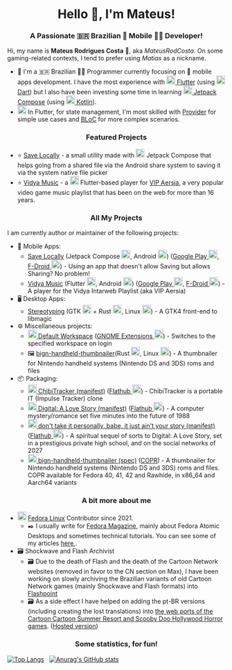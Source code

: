 <h1 align="center">Hello 👋, I'm Mateus!</h1>

<h3 align="center">A Passionate 🇧🇷 Brazilian 📱 Mobile 👨‍💻 Developer!</h3>

Hi, my name is **Mateus Rodrigues Costa** 🫡, aka _MateusRodCosta_. On some gaming-related contexts, I tend to prefer using _Matias_ as a nickname.

- 👤 I'm a 🇧🇷 Brazilian 👨‍💻 Programmer currently focusing on 📱 mobile apps development. I have the most experience with [<img src="https://cdn.jsdelivr.net/gh/devicons/devicon@latest/icons/flutter/flutter-original.svg" alt="flutter" width="20" height="20"/> Flutter](https://flutter.dev/) (using [<img src="https://cdn.jsdelivr.net/gh/devicons/devicon@latest/icons/dart/dart-original.svg" alt="dart" width="20" height="20"/> Dart](https://dart.dev/)) but I also have been investing some time in learning [<img src="https://cdn.jsdelivr.net/gh/devicons/devicon@latest/icons/jetpackcompose/jetpackcompose-original.svg" alt="jetpack-compose" width="20" height="20"/> Jetpack Compose](https://developer.android.com/jetpack/compose) (using [<img src="https://cdn.jsdelivr.net/gh/devicons/devicon@latest/icons/kotlin/kotlin-original.svg" alt="kotlin" width="20" height="20"/> Kotlin](https://kotlinlang.org/)).
- <img src="https://cdn.jsdelivr.net/gh/devicons/devicon@latest/icons/flutter/flutter-original.svg" alt="flutter" width="20" height="20"/> In Flutter, for state management, I'm most skilled with [Provider](https://pub.dev/packages/provider) for simple use cases and [BLoC](https://bloclibrary.dev/) for more complex scenarios.

<h3 align="center">Featured Projects</h3>

- ⭐ [Save Locally](https://github.com/MateusRodCosta/SaveLocally) - a small utility made with <img src="https://cdn.jsdelivr.net/gh/devicons/devicon@latest/icons/jetpackcompose/jetpackcompose-original.svg" alt="jetpack-compose" width="20" height="20"/> Jetpack Compose that helps going from a shared file via the Android share system to saving it via the system native file picker
- ⭐ [Vidya Music](https://github.com/MateusRodCosta/vidya_music) - a <img src="https://cdn.jsdelivr.net/gh/devicons/devicon@latest/icons/flutter/flutter-original.svg" alt="flutter" width="20" height="20"/> Flutter-based player for [VIP Aersia](https://www.vipvgm.net/), a very popular video game music playlist that has been on the web for more than 16 years.

<h3 align="center">All My Projects</h3>

I am currently author or maintainer of the following projects:

- 📱 Mobile Apps:
  - [Save Locally](https://github.com/MateusRodCosta/SaveLocally) (Jetpack Compose <img src="https://cdn.jsdelivr.net/gh/devicons/devicon@latest/icons/jetpackcompose/jetpackcompose-original.svg" alt="jetpack-compose" width="20" height="20"/>, Android <img src="https://cdn.jsdelivr.net/gh/devicons/devicon@latest/icons/android/android-plain.svg" alt="android" width="20" height="20"/>) ([Google Play <img src="https://www.vectorlogo.zone/logos/google_play/google_play-icon.svg" alt="google-play" width="20" height="20"/>](https://play.google.com/store/apps/details?id=com.mateusrodcosta.apps.share2storage), [F-Droid <img src="https://www.vectorlogo.zone/logos/f-droid/f-droid-icon.svg" alt="f-droid" width="20" height="20"/>](https://f-droid.org/packages/com.mateusrodcosta.apps.share2storage/)) - Using an app that doesn't allow Saving but allows Sharing? No problem!
  - [Vidya Music](https://github.com/MateusRodCosta/vidya_music) (Flutter <img src="https://cdn.jsdelivr.net/gh/devicons/devicon@latest/icons/flutter/flutter-original.svg" alt="flutter" width="20" height="20"/>, Android <img src="https://cdn.jsdelivr.net/gh/devicons/devicon@latest/icons/android/android-plain.svg" alt="android" width="20" height="20"/>) ([Google Play <img src="https://www.vectorlogo.zone/logos/google_play/google_play-icon.svg" alt="google-play" width="20" height="20"/>](https://play.google.com/store/apps/details?id=com.mateusrodcosta.apps.vidyamusic), [F-Droid <img src="https://www.vectorlogo.zone/logos/f-droid/f-droid-icon.svg" alt="f-droid" width="20" height="20"/>](https://f-droid.org/packages/com.mateusrodcosta.apps.vidyamusic/)) - A player for the Vidya Intarweb Playlist (aka VIP Aersia) 
- 🖥️ Desktop Apps:
  - [Stereotyping](https://github.com/MateusRodCosta/stereotyping) (GTK <img src="https://upload.wikimedia.org/wikipedia/commons/7/71/GTK_logo.svg" alt="gtk" width="20" height="20"/> + Rust <img src="https://cdn.jsdelivr.net/gh/devicons/devicon@latest/icons/rust/rust-original.svg" alt="rust" width="20" height="20"/>, Linux <img src="https://cdn.jsdelivr.net/gh/devicons/devicon@latest/icons/linux/linux-original.svg" alt="linux" width="20" height="20"/>) - A GTK4 front-end to libmagic
- ⚙️ Miscellaneous projects:
  - [<img src="https://www.vectorlogo.zone/logos/gnome/gnome-icon.svg" alt="gnome" width="20" height="20"/> Default Workspace](https://github.com/MateusRodCosta/gnome-shell-extension-default-workspace) ([GNOME Extensions <img src="https://www.vectorlogo.zone/logos/gnome/gnome-icon.svg" alt="gnome" width="20" height="20"/>](https://extensions.gnome.org/extension/4783/default-workspace/)) - Switches to the specified workspace on login
  - 🖼️ [bign-handheld-thumbnailer](https://github.com/MateusRodCosta/bign-handheld-thumbnailer)(Rust <img src="https://cdn.jsdelivr.net/gh/devicons/devicon@latest/icons/rust/rust-original.svg" alt="rust" width="20" height="20"/>, Linux <img src="https://cdn.jsdelivr.net/gh/devicons/devicon@latest/icons/linux/linux-original.svg" alt="linux" width="20" height="20"/>) - A thumbnailer for Nintendo handheld systems (Nintendo DS and 3DS) roms and files
- 📦 Packaging:
  - [<img src="https://raw.githubusercontent.com/simple-icons/simple-icons/master/icons/flatpak.svg" alt="flatpak" width="20" height="20"/> ChibiTracker (manifest)](https://github.com/flathub/com.github.reduz.ChibiTracker) ([Flathub <img src="https://raw.githubusercontent.com/simple-icons/simple-icons/develop/icons/flathub.svg" alt="flathub" width="20" height="20"/>](https://flathub.org/apps/details/com.github.reduz.ChibiTracker)) - ChibiTracker is a portable IT (Impulse Tracker) clone
  - [<img src="https://raw.githubusercontent.com/simple-icons/simple-icons/master/icons/flatpak.svg" alt="flatpak" width="20" height="20"/> Digital: A Love Story (manifest)](https://github.com/flathub/com.scoutshonour.Digital) ([Flathub <img src="https://raw.githubusercontent.com/simple-icons/simple-icons/develop/icons/flathub.svg" alt="flathub" width="20" height="20"/>](https://flathub.org/apps/com.scoutshonour.Digital)) - A computer mystery/romance set five minutes into the future of 1988
  - [<img src="https://raw.githubusercontent.com/simple-icons/simple-icons/master/icons/flatpak.svg" alt="flatpak" width="20" height="20"/> don't take it personally, babe, it just ain't your story (manifest)](https://github.com/flathub/com.scoutshonour.dtipbijays) ([Flathub <img src="https://raw.githubusercontent.com/simple-icons/simple-icons/develop/icons/flathub.svg" alt="flathub" width="20" height="20"/>](https://flathub.org/apps/com.scoutshonour.dtipbijays)) - A spiritual sequel of sorts to Digital: A Love Story, set in a prestigious private high school, and on the social networks of 2027
  - [<img src="https://upload.wikimedia.org/wikipedia/commons/0/00/RPM_Logo.svg" alt="rpm" width="20" height="20"/> bign-handheld-thumbnailer (spec)](https://pagure.io/bign-handheld-thumbnailer-spec/) ([COPR](https://copr.fedorainfracloud.org/coprs/mateusrodcosta/bign-handheld-thumbnailer/)) - A thumbnailer for Nintendo handheld systems (Nintendo DS and 3DS) roms and files. COPR available for Fedora 40, 41, 42 and Rawhide, in x86_64 and Aarch64 variants

<h3 align="center">A bit more about me</h3>

- <img src="https://cdn.jsdelivr.net/gh/devicons/devicon@latest/icons/fedora/fedora-plain.svg" alt="fedora" width="20" height="20" /> [Fedora Linux](https://fedoraproject.org/) Contributor since 2021. 
  - ✒️ I usually write for [Fedora Magazine](https://fedoramagazine.org/), mainly about Fedora Atomic Desktops and sometimes technical tutorials. You can see some of my articles [here](https://fedoramagazine.org/author/mateusrodcosta/),.
- 🗃️ Shockwave and Flash Archivist
  - 🗃️ Due to the death of Flash and the death of the Cartoon Network websites (removed in favor to the CN section on Max), I have been working on slowly archiving the Brazilian variants of old Cartoon Network games (mainly Shockwave and Flash formats) into [Flashpoint](https://flashpointarchive.org/)
  - 🗃️ As a side effect I have helped on adding the pt-BR versions (including creating the lost translations) into [the web ports of the Cartoon Cartoon Summer Resort and Scooby Doo Hollywood Horror games](https://github.com/mattbruv/ccsr). ([Hosted version](https://mattbruv.github.io/ccsr/))

<h3 align="center">Some statistics, for fun!</h3>

[![Top Langs](https://github-readme-stats.vercel.app/api/top-langs/?username=MateusRodCosta&layout=compact)](https://github.com/anuraghazra/github-readme-stats) 
&nbsp; 
[![Anurag's GitHub stats](https://github-readme-stats.vercel.app/api?username=MateusRodCosta&show_icons=true&rank_icon=percentile)](https://github.com/anuraghazra/github-readme-stats)
